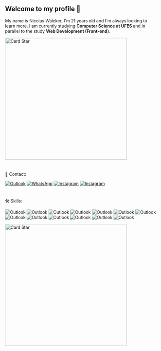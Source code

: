 <h2><strong>Welcome to my profile 👋</strong></h2>



<p align="left"> 
  My name is Nicolas Walcker, I'm 21 years old and I'm always looking to learn more. I am currently studying <strong> Computer Science at UFES </strong> and in parallel to the study <strong> Web Development (Front-end)</strong>. 
</p>

<img src="https://em.wattpad.com/5b5bca2509b172ea7e02713f3bdc4df680f6a7b5/68747470733a2f2f73332e616d617a6f6e6177732e636f6d2f776174747061642d6d656469612d736572766963652f53746f7279496d6167652f75645f514a412d764a73546e43413d3d2d3238313933303439342e313436343463656530623332376130353931373233323431393231392e676966" alt="Card Star" align="center" width="400px" min-width="300px">

#

<p align="left">
  📩 Contact:
</p>

<p align="left">
  <a href="mailto:walcker_@outlook.com">
  <img src="https://img.shields.io/badge/-Outlook-blue?style=for-the-badge&labelColor=blue&logo=microsoft-outlook&logoColor=white&link=walcker_@outlook.com" alt="Outlook"/></a>


  <a href="https://api.whatsapp.com/send?phone=+5527996224428&text=Hello!">
  <img src="https://img.shields.io/badge/-WhatsApp-25d366?style=for-the-badge&labelColor=25d366&logo=whatsapp&logoColor=white&link=https://api.whatsapp.com/send?phone=+5527996224428&text=Hello!" alt="WhatsApp"/></a>


  <a href="https://www.instagram.com/nicaaaaoo">
  <img src="https://img.shields.io/badge/-Instagram-DF0174?style=for-the-badge&labelColor=DF0174&logo=instagram&logoColor=white&link=https://www.instagram.com/nicaaaaoo" alt="Instagram"/></a>

  <a href="https://www.linkedin.com/in/nicolas-walcker/">
  <img src="https://img.shields.io/badge/-Linkedin-0A66C2?style=for-the-badge&labelColor=0A66C2&logo=Linkedin&logoColor=white&link=https://www.instagram.com/nicaaaaoo" alt="Instagram"/></a>
</p>

#

<p align="left">
  🛠️ Skills:
</p>

  <a>
    <img src="https://img.shields.io/badge/HTML5-2f3640?style=for-the-badge&labelColor=EA6127&logo=html5&logoColor=white" alt="Outlook"/>
  </a>
  <a>
    <img src="https://img.shields.io/badge/CSS3-2f3640?style=for-the-badge&labelColor=0170BA&logo=css3&logoColor=white" alt="Outlook"/>
  </a>
  <a>
    <img src="https://img.shields.io/badge/Javascript-2f3640?style=for-the-badge&labelColor=F7DF1E&logo=javascript&logoColor=2f3640" alt="Outlook"/>
  </a>
  <a>
    <img src="https://img.shields.io/badge/Laravel-2f3640?style=for-the-badge&labelColor=FF2D20&logo=laravel&logoColor=white" alt="Outlook"/>
  </a>
  <a>
    <img src="https://img.shields.io/badge/bootstrap-2f3640?style=for-the-badge&labelColor=563D7C&logo=bootstrap&logoColor=white" alt="Outlook"/>
  </a>
  <a>
    <img src="https://img.shields.io/badge/mysql-2f3640?style=for-the-badge&labelColor=00000F&logo=mysql&logoColor=white" alt="Outlook"/>
  </a>
  <a>
    <img src="https://img.shields.io/badge/Python-2f3640?style=for-the-badge&labelColor=3776AB&logo=python&logoColor=white" alt="Outlook"/>
  </a>
  <a>
    <img src="https://img.shields.io/badge/C-2f3640?style=for-the-badge&labelColor=00599C&logo=c&logoColor=white" alt="Outlook"/>
  </a>
  <a>
    <img src="https://img.shields.io/badge/Netlify-2f3640?style=for-the-badge&labelColor=00C7B7&logo=Netlify&logoColor=2f3640" alt="Outlook"/>
  </a>
  <a>
    <img src="https://img.shields.io/badge/markdown-2f3640?style=for-the-badge&labelColor=000000&logo=markdown&logoColor=white" alt="Outlook"/>
  </a>
  <a>
    <img src="https://img.shields.io/badge/git-2f3640?style=for-the-badge&labelColor=F05033&logo=git&logoColor=white" alt="Outlook"/>
  </a>
  <a>
  <a>
    <img src="https://img.shields.io/badge/github-2f3640?style=for-the-badge&labelColor=000000&logo=github&logoColor=white" alt="Outlook"/>
  </a>
    <img src="https://img.shields.io/badge/figma-2f3640?style=for-the-badge&labelColor=09CF84&logo=figma&logoColor=white" alt="Outlook"/>
  </a>
</p>

<a href="https://github.com/nicolaswalcker"><img src="https://github-readme-stats.vercel.app/api/top-langs/?username=nicolaswalcker&hide=html&layout=compact&theme=onedark" alt="Card Star" align="center" width="400px" min-width="300px"></a>

<!-- Card de repositório -->
<!-- <img src="https://github-readme-stats.vercel.app/api/pin/?username=nicolaswalcker&repo=my-linktree&show_icons=true&theme=radical&title_color=8E2DE2&text_color=fff&icon_color=8E2DE2"> -->

<!-- Most used languages option 2
<img src="https://github-readme-stats.vercel.app/api/top-langs/?username=nicolaswalcker&theme=onedark&title_color=8E2DE2&text_color=fff"> -->